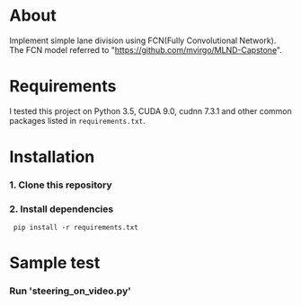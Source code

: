 # About

Implement simple lane division using FCN(Fully Convolutional Network). The FCN model referred to "https://github.com/mvirgo/MLND-Capstone".

# Requirements

I tested this project on Python 3.5, CUDA 9.0, cudnn 7.3.1 and other common packages listed in `requirements.txt`.

# Installation
### 1. Clone this repository

### 2. Install dependencies 
``` pip install -r requirements.txt```

# Sample test
### Run  'steering_on_video.py'
